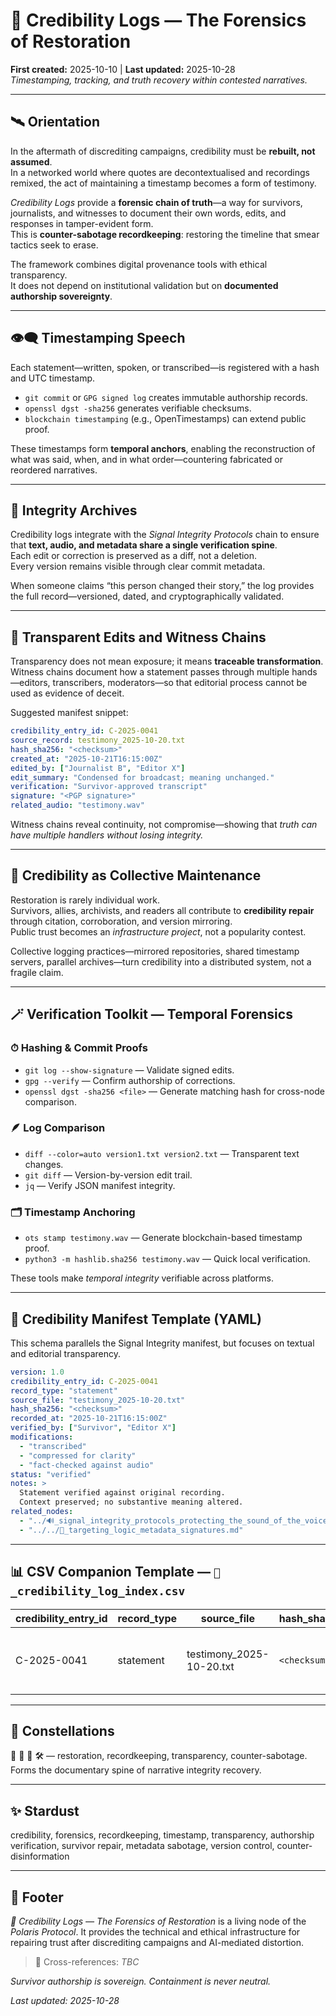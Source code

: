 # 🧾 Credibility Logs — The Forensics of Restoration  
**First created:** 2025-10-10 | **Last updated:** 2025-10-28  
*Timestamping, tracking, and truth recovery within contested narratives.*

---

## 🛰️ Orientation  
In the aftermath of discrediting campaigns, credibility must be **rebuilt, not assumed**.  
In a networked world where quotes are decontextualised and recordings remixed, the act of maintaining a timestamp becomes a form of testimony.  

*Credibility Logs* provide a **forensic chain of truth**—a way for survivors, journalists, and witnesses to document their own words, edits, and responses in tamper-evident form.  
This is **counter-sabotage recordkeeping**: restoring the timeline that smear tactics seek to erase.

The framework combines digital provenance tools with ethical transparency.  
It does not depend on institutional validation but on **documented authorship sovereignty**.

---

## 👁️‍🗨️ Timestamping Speech  
Each statement—written, spoken, or transcribed—is registered with a hash and UTC timestamp.  
- `git commit` or `GPG signed log` creates immutable authorship records.  
- `openssl dgst -sha256` generates verifiable checksums.  
- `blockchain timestamping` (e.g., OpenTimestamps) can extend public proof.  

These timestamps form **temporal anchors**, enabling the reconstruction of what was said, when, and in what order—countering fabricated or reordered narratives.

---

## 💫 Integrity Archives  
Credibility logs integrate with the *Signal Integrity Protocols* chain to ensure that **text, audio, and metadata share a single verification spine**.  
Each edit or correction is preserved as a diff, not a deletion.  
Every version remains visible through clear commit metadata.  

When someone claims “this person changed their story,” the log provides the full record—versioned, dated, and cryptographically validated.

---

## 🧿 Transparent Edits and Witness Chains  
Transparency does not mean exposure; it means **traceable transformation**.  
Witness chains document how a statement passes through multiple hands—editors, transcribers, moderators—so that editorial process cannot be used as evidence of deceit.  

Suggested manifest snippet:  
```yaml
credibility_entry_id: C-2025-0041
source_record: testimony_2025-10-20.txt
hash_sha256: "<checksum>"
created_at: "2025-10-21T16:15:00Z"
edited_by: ["Journalist B", "Editor X"]
edit_summary: "Condensed for broadcast; meaning unchanged."
verification: "Survivor-approved transcript"
signature: "<PGP signature>"
related_audio: "testimony.wav"
```

Witness chains reveal continuity, not compromise—showing that *truth can have multiple handlers without losing integrity.*

---

## 🧄 Credibility as Collective Maintenance  
Restoration is rarely individual work.  
Survivors, allies, archivists, and readers all contribute to **credibility repair** through citation, corroboration, and version mirroring.  
Public trust becomes an *infrastructure project*, not a popularity contest.  

Collective logging practices—mirrored repositories, shared timestamp servers, parallel archives—turn credibility into a distributed system, not a fragile claim.

---

## 🪄 Verification Toolkit — Temporal Forensics  

### ⏱ Hashing & Commit Proofs  
- `git log --show-signature` — Validate signed edits.  
- `gpg --verify` — Confirm authorship of corrections.  
- `openssl dgst -sha256 <file>` — Generate matching hash for cross-node comparison.

### 🪶 Log Comparison  
- `diff --color=auto version1.txt version2.txt` — Transparent text changes.  
- `git diff` — Version-by-version edit trail.  
- `jq` — Verify JSON manifest integrity.

### 🗂 Timestamp Anchoring  
- `ots stamp testimony.wav` — Generate blockchain-based timestamp proof.  
- `python3 -m hashlib.sha256 testimony.wav` — Quick local verification.  

These tools make *temporal integrity* verifiable across platforms.

---

## 🧾 Credibility Manifest Template (YAML)  
This schema parallels the Signal Integrity manifest, but focuses on textual and editorial transparency.

```yaml
version: 1.0
credibility_entry_id: C-2025-0041
record_type: "statement"
source_file: "testimony_2025-10-20.txt"
hash_sha256: "<checksum>"
recorded_at: "2025-10-21T16:15:00Z"
verified_by: ["Survivor", "Editor X"]
modifications: 
  - "transcribed"
  - "compressed for clarity"
  - "fact-checked against audio"
status: "verified"
notes: >
  Statement verified against original recording.
  Context preserved; no substantive meaning altered.
related_nodes:
  - "../🔊_signal_integrity_protocols_protecting_the_sound_of_the_voice.md"
  - "../../🧿_targeting_logic_metadata_signatures.md"
```

---

## 📊 CSV Companion Template — `🧾_credibility_log_index.csv`

| credibility_entry_id | record_type | source_file | hash_sha256 | recorded_at | verified_by | modifications | status | notes | related_nodes | last_verified |
|----------------------|-------------|--------------|--------------|--------------|--------------|----------------|--------|--------|----------------|----------------|
| C-2025-0041 | statement | testimony_2025-10-20.txt | `<checksum>` | 2025-10-21T16:15:00Z | Survivor; Editor X | transcribed; compressed for clarity | verified | Statement verified against original recording. | 🔊_signal_integrity_protocols_protecting_the_sound_of_the_voice.md | 2025-10-21 |

---

## 🌌 Constellations  
🧾 👅 🧿 🛠️ — restoration, recordkeeping, transparency, counter-sabotage.  
Forms the documentary spine of narrative integrity recovery.

---

## ✨ Stardust  
credibility, forensics, recordkeeping, timestamp, transparency, authorship verification, survivor repair, metadata sabotage, version control, counter-disinformation

---

## 🏮 Footer  
*🧾 Credibility Logs — The Forensics of Restoration* is a living node of the *Polaris Protocol*.
It provides the technical and ethical infrastructure for repairing trust after discrediting campaigns and AI-mediated distortion.  

> 📡 Cross-references: *TBC*  


*Survivor authorship is sovereign. Containment is never neutral.*  

_Last updated: 2025-10-28_
